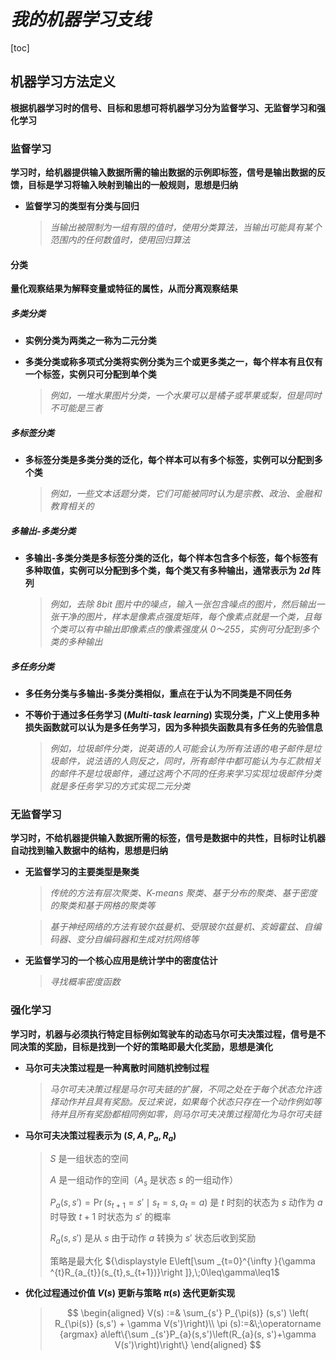 # ***我的机器学习支线***

[toc]



## **机器学习方法定义**

**根据机器学习时的信号、目标和思想可将机器学习分为监督学习、无监督学习和强化学习**



### **监督学习**

**学习时，给机器提供输入数据所需的输出数据的示例即标签，信号是输出数据的反馈，目标是学习将输入映射到输出的一般规则，思想是归纳**

- **监督学习的类型有分类与回归**

  > *当输出被限制为一组有限的值时，使用分类算法，当输出可能具有某个范围内的任何数值时，使用回归算法* 



#### **分类**

**量化观察结果为解释变量或特征的属性，从而分离观察结果**



##### **多类分类**

- **实例分类为两类之一称为二元分类**

- **多类分类或称多项式分类将实例分类为三个或更多类之一，每个样本有且仅有一个标签，实例只可分配到单个类**

  > *例如，一堆水果图片分类，一个水果可以是橘子或苹果或梨，但是同时不可能是三者* 



##### **多标签分类**

- **多标签分类是多类分类的泛化，每个样本可以有多个标签，实例可以分配到多个类**

  > *例如，一些文本话题分类，它们可能被同时认为是宗教、政治、金融和教育相关的* 



##### **多输出-多类分类**

- **多输出-多类分类是多标签分类的泛化，每个样本包含多个标签，每个标签有多种取值，实例可以分配到多个类，每个类又有多种输出，通常表示为 $2d$  阵列**

  > *例如，去除 $8bit$ 图片中的噪点，输入一张包含噪点的图片，然后输出一张干净的图片，样本是像素点强度矩阵，每个像素点就是一个类，且每个类可以有中输出即像素点的像素强度从 $0～255$，实例可分配到多个类的多种输出* 



##### **多任务分类**

- **多任务分类与多输出-多类分类相似，重点在于认为不同类是不同任务**

- **不等价于通过多任务学习 (*Multi-task learning*) 实现分类，广义上使用多种损失函数就可以认为是多任务学习，因为多种损失函数具有多任务的先验信息**

  > *例如，垃圾邮件分类，说英语的人可能会认为所有法语的电子邮件是垃圾邮件，说法语的人则反之，同时，所有邮件中都可能认为与汇款相关的邮件不是垃圾邮件，通过这两个不同的任务来学习实现垃圾邮件分类就是多任务学习的方式实现二元分类* 



### **无监督学习**

**学习时，不给机器提供输入数据所需的标签，信号是数据中的共性，目标时让机器自动找到输入数据中的结构，思想是归纳**



- **无监督学习的主要类型是聚类**

  > *传统的方法有层次聚类、K-means 聚类、基于分布的聚类、基于密度的聚类和基于网格的聚类等* 

  > *基于神经网络的方法有玻尔兹曼机、受限玻尔兹曼机、亥姆霍兹、自编码器、变分自编码器和生成对抗网络等*

- **无监督学习的一个核心应用是统计学中的密度估计**

  > *寻找概率密度函数*



### **强化学习**

**学习时，机器与必须执行特定目标例如驾驶车的动态马尔可夫决策过程，信号是不同决策的奖励，目标是找到一个好的策略即最大化奖励，思想是演化**

- **马尔可夫决策过程是一种离散时间随机控制过程**

  > *马尔可夫决策过程是马尔可夫链的扩展，不同之处在于每个状态允许选择动作并且具有奖励。反过来说，如果每个状态只存在一个动作例如等待并且所有奖励都相同例如零，则马尔可夫决策过程简化为马尔可夫链* 

- **马尔可夫决策过程表示为 ${\displaystyle (S,A,P_{a},R_{a})}$**

  > ${\displaystyle S}$ 是一组状态的空间
  >
  > ${\displaystyle A}$ 是一组动作的空间（${\displaystyle A_{s}}$ 是状态 ${\displaystyle s}$ 的一组动作）
  >
  > ${\displaystyle P_{a}(s,s')=\Pr(s_{t+1}=s'\mid s_{t}=s,a_{t}=a)}$ 是 ${\displaystyle t}$ 时刻的状态为 ${\displaystyle s}$ 动作为 ${\displaystyle a}$ 时导致 ${\displaystyle t+1}$ 时状态为 ${\displaystyle s'}$ 的概率
  >
  > ${\displaystyle R_{a}(s,s')}$ 是从 ${\displaystyle s}$ 由于动作 ${\displaystyle a}$ 转换为 ${\displaystyle s'}$ 状态后收到奖励
  >
  > 策略是最大化 ${\displaystyle E\left[\sum _{t=0}^{\infty }{\gamma ^{t}R_{a_{t}}(s_{t},s_{t+1})}\right ]},\;0\leq\gamma\leq1$ 

- **优化过程通过价值 $V(s)$ 更新与策略 $\pi(s)$ 迭代更新实现**

  > $$
  > \begin{aligned}
  > V(s) :=& \sum_{s'} P_{\pi(s)} (s,s') \left( R_{\pi(s)} (s,s') + \gamma V(s')\right)\\
  > \pi (s):=&\;\operatorname {argmax} a\left\{\sum _{s'}P_{a}(s,s')\left(R_{a}(s, s')+\gamma V(s')\right)\right\}
  > \end{aligned}
  > $$

